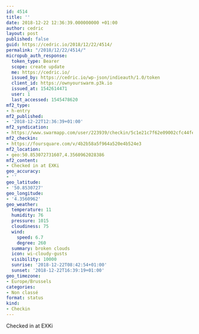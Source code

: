 ```yaml
---
id: 4514
title: ''
date: 2018-12-22 12:36:39.000000000 +01:00
author: cedric
layout: post
published: false
guid: https://cedric.io/2018/12/22/4514/
permalink: "/2018/12/22/4514/"
micropub_auth_response:
  token_type: Bearer
  scope: create update
  me: https://cedric.io/
  issued_by: https://cedric.io/wp-json/indieauth/1.0/token
  client_id: https://ownyourswarm.p3k.io
  issued_at: 1542614471
  user: 1
  last_accessed: 1545478620
mf2_type:
- h-entry
mf2_published:
- '2018-12-22T12:36:39+01:00'
mf2_syndication:
- https://www.swarmapp.com/user/223939/checkin/5c1e21c7f62e09002cfc44fe
mf2_checkin:
- https://foursquare.com/v/4b2b58a5f964a520e4b524e3
mf2_location:
- geo:50.853072731607,4.3560962028386
mf2_content:
- Checked in at EXKi
geo_accuracy:
- ''
geo_latitude:
- '50.8530727'
geo_longitude:
- '4.3560962'
geo_weather:
  temperature: 11
  humidity: 76
  pressure: 1015
  cloudiness: 75
  wind:
    speed: 6.7
    degree: 260
  summary: broken clouds
  icon: wi-cloudy-gusts
  visibility: 10000
  sunrise: '2018-12-22T08:42:54+01:00'
  sunset: '2018-12-22T16:39:19+01:00'
geo_timezone:
- Europe/Brussels
categories:
- Non classé
format: status
kind:
- Checkin
---
```

Checked in at EXKi
